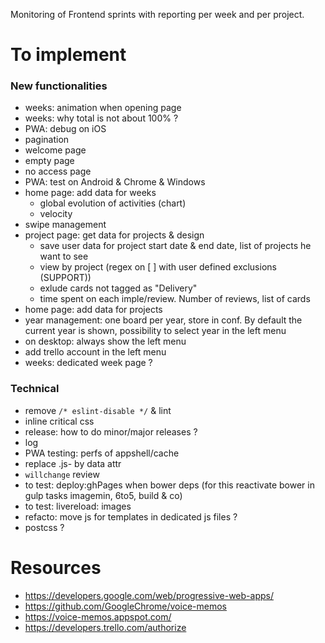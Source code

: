Monitoring of Frontend sprints with reporting per week and per project.

# To implement
### New functionalities
- weeks: animation when opening page
- weeks: why total is not about 100% ?
- PWA: debug on iOS
- pagination
- welcome page
- empty page
- no access page
- PWA: test on Android & Chrome & Windows
- home page: add data for weeks
    - global evolution of activities (chart)
    - velocity
- swipe management
- project page: get data for projects & design
    - save user data for project start date & end date, list of projects he want to see
    - view by project (regex on [ ] with user defined exclusions (SUPPORT))
    - exlude cards not tagged as "Delivery"
    - time spent on each imple/review. Number of reviews, list of cards
- home page: add data for projects
- year management: one board per year, store in conf. By default the current year is shown, possibility to select year in the left menu
- on desktop: always show the left menu
- add trello account in the left menu
- weeks: dedicated week page ?

### Technical
- remove `/* eslint-disable */` & lint
- inline critical css
- release: how to do minor/major releases ?
- log
- PWA testing: perfs of appshell/cache
- replace .js- by data attr
- `willchange` review
- to test: deploy:ghPages when bower deps (for this reactivate bower in gulp tasks imagemin, 6to5, build & co)
- to test: livereload: images
- refacto: move js for templates in dedicated js files ?
- postcss ?


# Resources
- https://developers.google.com/web/progressive-web-apps/
- https://github.com/GoogleChrome/voice-memos
- https://voice-memos.appspot.com/
- https://developers.trello.com/authorize

